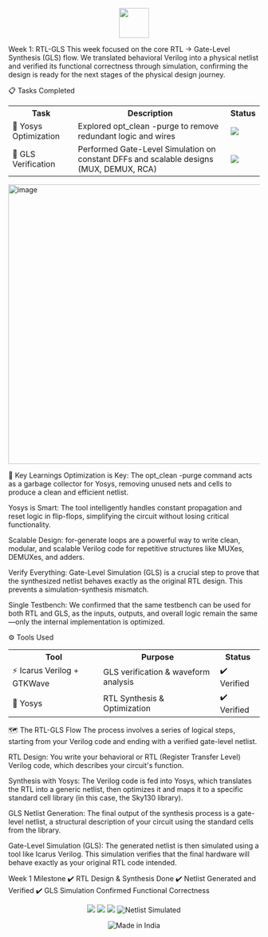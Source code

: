 


<p align="center">
<img src="https://img.icons8.com/color/452/india.png" width="60"/>



</p>

Week 1: RTL-GLS
This week focused on the core RTL → Gate-Level Synthesis (GLS) flow. We translated behavioral Verilog into a physical netlist and verified its functional correctness through simulation, confirming the design is ready for the next stages of the physical design journey.

📋 Tasks Completed
<table>
<tr>
<th>Task</th>
<th>Description</th>
<th>Status</th>
</tr>
<tr>
<td>🧹 Yosys Optimization</td>
<td>Explored opt_clean -purge to remove redundant logic and wires</td>
<td><img src="https://img.shields.io/badge/Done-✔️-brightgreen?style=flat-square"/></td>
</tr>
<tr>
<td>🔗 GLS Verification</td>
<td>Performed Gate-Level Simulation on constant DFFs and scalable designs (MUX, DEMUX, RCA)</td>
<td><img src="https://img.shields.io/badge/Done-✔️-brightgreen?style=flat-square"/></td>
</tr>
</table>




<img width="696" height="561" alt="image" src="https://github.com/user-attachments/assets/d1596fb1-a5eb-4f38-9745-ea9b41456795" />



🧠 Key Learnings
Optimization is Key: The opt_clean -purge command acts as a garbage collector for Yosys, removing unused nets and cells to produce a clean and efficient netlist.

Yosys is Smart: The tool intelligently handles constant propagation and reset logic in flip-flops, simplifying the circuit without losing critical functionality.

Scalable Design: for-generate loops are a powerful way to write clean, modular, and scalable Verilog code for repetitive structures like MUXes, DEMUXes, and adders.

Verify Everything: Gate-Level Simulation (GLS) is a crucial step to prove that the synthesized netlist behaves exactly as the original RTL design. This prevents a simulation-synthesis mismatch.

Single Testbench: We confirmed that the same testbench can be used for both RTL and GLS, as the inputs, outputs, and overall logic remain the same—only the internal implementation is optimized.

⚙️ Tools Used
<table>
<tr>
<th>Tool</th>
<th>Purpose</th>
<th>Status</th>
</tr>
<tr>
<td>⚡ Icarus Verilog + GTKWave</td>
<td>GLS verification & waveform analysis</td>
<td>✔️ Verified</td>
</tr>
<tr>
<td>🔧 Yosys</td>
<td>RTL Synthesis & Optimization</td>
<td>✔️ Verified</td>
</tr>
</table>

🗺️ The RTL-GLS Flow
The process involves a series of logical steps, starting from your Verilog code and ending with a verified gate-level netlist.

RTL Design: You write your behavioral or RTL (Register Transfer Level) Verilog code, which describes your circuit's function.

Synthesis with Yosys: The Verilog code is fed into Yosys, which translates the RTL into a generic netlist, then optimizes it and maps it to a specific standard cell library (in this case, the Sky130 library).

GLS Netlist Generation: The final output of the synthesis process is a gate-level netlist, a structural description of your circuit using the standard cells from the library.

Gate-Level Simulation (GLS): The generated netlist is then simulated using a tool like Icarus Verilog. This simulation verifies that the final hardware will behave exactly as your original RTL code intended.

Week 1 Milestone
✔️ RTL Design & Synthesis Done
✔️ Netlist Generated and Verified
✔️ GLS Simulation Confirmed Functional Correctness

<p align="center">
<img src="https://img.shields.io/badge/Week%201-Completed-brightgreen?style=for-the-badge&logo=linux"/>
<img src="https://img.shields.io/badge/RTL_Synthesis-Done-blue?style=for-the-badge&logo=github"/>
<img src="https://img.shields.io/badge/GLS_Verification-Passed-success?style=for-the-badge&logo=git"/>
<img src="https://img.shields.io/badge/Netlist%20-Simulated-FF9933?style=for-the-badge&logo=india&logoColor=white" alt="Netlist Simulated"/>
</p>

<p align="center">
<img src="https://img.shields.io/badge/Made%20in-India-FF9933?style=for-the-badge&logo=india&logoColor=white" alt="Made in India"/>
</p>
